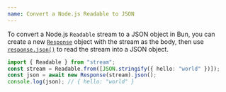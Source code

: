```yaml
---
name: Convert a Node.js Readable to JSON
---
```


To convert a Node.js `Readable` stream to a JSON object in Bun, you can create a new [`Response`](https://developer.mozilla.org/en-US/docs/Web/API/Response) object with the stream as the body, then use [`response.json()`](https://developer.mozilla.org/en-US/docs/Web/API/Response/json) to read the stream into a JSON object.

```ts
import { Readable } from "stream";
const stream = Readable.from([JSON.stringify({ hello: "world" })]);
const json = await new Response(stream).json();
console.log(json); // { hello: "world" }
```
